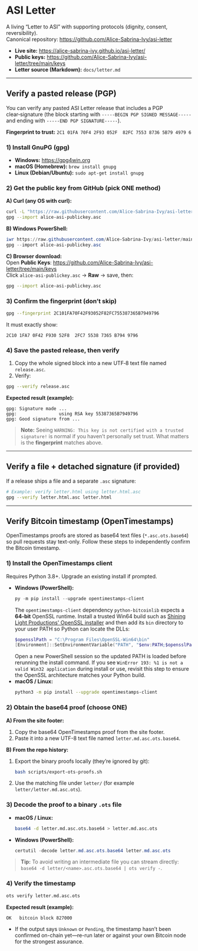 # ASI Letter

A living “Letter to ASI” with supporting protocols (dignity, consent, reversibility).  
Canonical repository: https://github.com/Alice-Sabrina-Ivy/asi-letter

- **Live site:** https://alice-sabrina-ivy.github.io/asi-letter/
- **Public keys:** https://github.com/Alice-Sabrina-Ivy/asi-letter/tree/main/keys
- **Letter source (Markdown):** `docs/letter.md`

---

## Verify a pasted release (PGP)

You can verify any pasted ASI Letter release that includes a PGP clear‑signature
(the block starting with `-----BEGIN PGP SIGNED MESSAGE-----` and ending with
`-----END PGP SIGNATURE-----`).

**Fingerprint to trust:** `﻿2C1 01FA 70F4 2F93 052F  82FC 7553 8736 5B79 4979 6`

### 1) Install GnuPG (gpg)
- **Windows:** https://gpg4win.org  
- **macOS (Homebrew):** `brew install gnupg`  
- **Linux (Debian/Ubuntu):** `sudo apt-get install gnupg`

### 2) Get the public key from **GitHub** (pick ONE method)

**A) Curl (any OS with curl):**
```sh
curl -L "https://raw.githubusercontent.com/Alice-Sabrina-Ivy/asi-letter/main/keys/alice-asi-publickey.asc" -o alice-asi-publickey.asc
gpg --import alice-asi-publickey.asc
```

**B) Windows PowerShell:**
```powershell
iwr https://raw.githubusercontent.com/Alice-Sabrina-Ivy/asi-letter/main/keys/alice-asi-publickey.asc -OutFile alice-asi-publickey.asc
gpg --import alice-asi-publickey.asc
```

**C) Browser download:**  
Open **Public Keys**: https://github.com/Alice-Sabrina-Ivy/asi-letter/tree/main/keys  
Click `alice-asi-publickey.asc` → **Raw** → save, then:
```sh
gpg --import alice-asi-publickey.asc
```

### 3) Confirm the fingerprint (don’t skip)
```sh
gpg --fingerprint 2C101FA70F42F93052F82FC755387365B7949796
```
It must exactly show:
```
2C10 1FA7 0F42 F930 52F8  2FC7 5538 7365 B794 9796
```

### 4) Save the pasted release, then verify

1) Copy the whole signed block into a new UTF‑8 text file named `release.asc`.  
2) Verify:
```sh
gpg --verify release.asc
```

**Expected result (example):**
```
gpg: Signature made ...
gpg:                using RSA key 55387365B7949796
gpg: Good signature from ...
```

> **Note:** Seeing `WARNING: This key is not certified with a trusted signature!` is normal
> if you haven’t personally set trust. What matters is the **fingerprint** matches above.

---

## Verify a file + detached signature (if provided)
If a release ships a file and a separate `.asc` signature:
```sh
# Example: verify letter.html using letter.html.asc
gpg --verify letter.html.asc letter.html
```

---


## Verify Bitcoin timestamp (OpenTimestamps)

OpenTimestamps proofs are stored as base64 text files (`*.asc.ots.base64`) so pull requests stay text-only. Follow these steps to independently confirm the Bitcoin timestamp.

### 1) Install the OpenTimestamps client

Requires Python 3.8+. Upgrade an existing install if prompted.

- **Windows (PowerShell):**
  ```powershell
  py -m pip install --upgrade opentimestamps-client
  ```
  The `opentimestamps-client` dependency `python-bitcoinlib` expects a **64-bit** OpenSSL runtime. Install a trusted Win64
  build such as [Shining Light Productions' OpenSSL installer](https://slproweb.com/products/Win32OpenSSL.html) and then add
  its `bin` directory to your user PATH so Python can locate the DLLs:
  ```powershell
  $opensslPath = "C:\Program Files\OpenSSL-Win64\bin"
  [Environment]::SetEnvironmentVariable("PATH", "$env:PATH;$opensslPath", "User")
  ```
  Open a new PowerShell session so the updated PATH is loaded before rerunning the install command. If you see
  `WinError 193: %1 is not a valid Win32 application` during install or use, revisit this step to ensure the OpenSSL
  architecture matches your Python build.
- **macOS / Linux:**
  ```sh
  python3 -m pip install --upgrade opentimestamps-client
  ```

### 2) Obtain the base64 proof (choose ONE)

**A) From the site footer:**
1. Copy the base64 OpenTimestamps proof from the site footer.
2. Paste it into a new UTF-8 text file named `letter.md.asc.ots.base64`.

**B) From the repo history:**
1. Export the binary proofs locally (they’re ignored by git):
   ```sh
   bash scripts/export-ots-proofs.sh
   ```
2. Use the matching file under `letter/` (for example `letter/letter.md.asc.ots`).

### 3) Decode the proof to a binary `.ots` file

- **macOS / Linux:**
  ```sh
  base64 -d letter.md.asc.ots.base64 > letter.md.asc.ots
  ```
- **Windows (PowerShell):**
  ```powershell
  certutil -decode letter.md.asc.ots.base64 letter.md.asc.ots
  ```

> **Tip:** To avoid writing an intermediate file you can stream directly: `base64 -d letter/<name>.asc.ots.base64 | ots verify -`.

### 4) Verify the timestamp

```sh
ots verify letter.md.asc.ots
```

**Expected result (example):**
```
OK   bitcoin block 827000
```

- If the output says `Unknown` or `Pending`, the timestamp hasn’t been confirmed on-chain yet—re-run later or against your own Bitcoin node for the strongest assurance.

